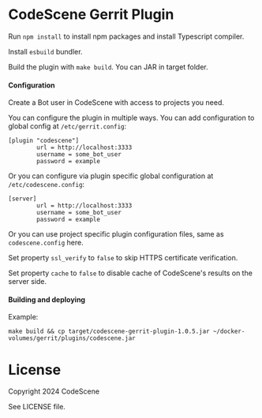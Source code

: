 # CodeScene Gerrit Plugin

Run `npm install` to install npm packages and install Typescript compiler.

Install `esbuild` bundler.

Build the plugin with `make build`. You can JAR in target folder.

#### Configuration

Create a Bot user in CodeScene with access to projects you need.

You can configure the plugin in multiple ways. You can add configuration to global config at `/etc/gerrit.config`:

```
[plugin "codescene"]
        url = http://localhost:3333
        username = some_bot_user
        password = example
```

Or you can configure via plugin specific global configuration at `/etc/codescene.config`:

```
[server]
        url = http://localhost:3333
        username = some_bot_user
        password = example
```

Or you can use project specific plugin configuration files, same as `codescene.config` here.

Set property `ssl_verify` to `false` to skip HTTPS certificate verification.

Set property `cache` to `false` to disable cache of CodeScene's results on the server side.

#### Building and deploying

Example:

```
make build && cp target/codescene-gerrit-plugin-1.0.5.jar ~/docker-volumes/gerrit/plugins/codescene.jar
```

# License

Copyright 2024 CodeScene

See LICENSE file.